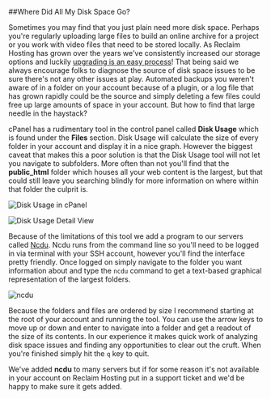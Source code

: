 ##Where Did All My Disk Space Go?

Sometimes you may find that you just plain need more disk space. Perhaps you're regularly uploading large files to build an online archive for a project or you work with video files that need to be stored locally. As Reclaim Hosting has grown over the years we've consistently increased our storage options and luckily [upgrading is an easy process](http://docs.reclaimhosting.com/FAQ/Can-I-Upgrade:Downgrade-my-Account-Later/)! That being said we always encourage folks to diagnose the source of disk space issues to be sure there's not any other issues at play. Automated backups you weren't aware of in a folder on your account because of a plugin, or a log file that has grown rapidly could be the source and simply deleting a few files could free up large amounts of space in your account. But how to find that large needle in the haystack?

cPanel has a rudimentary tool in the control panel called **Disk Usage** which is found under the **Files** section. Disk Usage will calculate the size of every folder in your account and display it in a nice graph. However the biggest caveat that makes this a poor solution is that the Disk Usage tool will not let you navigate to subfolders. More often than not you'll find that the **public_html** folder which houses all your web content is the largest, but that could still leave you searching blindly for more information on where within that folder the culprit is.

![Disk Usage in cPanel](http://i.imgur.com/gx7Ag8Q.png)

![Disk Usage Detail View](http://i.imgur.com/YCLBQVM.png)

Because of the limitations of this tool we add a program to our servers called [Ncdu](https://dev.yorhel.nl/ncdu). Ncdu runs from the command line so you'll need to be logged in via terminal with your SSH account, however you'll find the interface pretty friendly. Once logged on simply navigate to the folder you want information about and type the `ncdu` command to get a text-based graphical representation of the largest folders.

![ncdu](http://i.imgur.com/1AFNCaI.png)

Because the folders and files are ordered by size I recommend starting at the root of your account and running the tool. You can use the arrow keys to move up or down and enter to navigate into a folder and get a readout of the size of its contents. In our experience it makes quick work of analyzing disk space issues and finding any opportunities to clear out the cruft. When you're finished simply hit the `q` key to quit. 

We've added **ncdu** to many servers but if for some reason it's not available in your account on Reclaim Hosting put in a support ticket and we'd be happy to make sure it gets added.